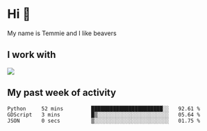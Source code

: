<h1 align="left">Hi 👋</h1>

<p>My name is Temmie and I like beavers</p>

<h2 align="left">I work with</h2>

<div align=left>
  <img src="https://skillicons.dev/icons?i=py,godot,javascript,css,html,linux,git,blender,bash,vscode,&theme=dark">
</div>


<h2 align="left">My past week of activity</h2>

<!--START_SECTION:waka-->

```text
Python     52 mins         ███████████████████████░░   92.61 %
GDScript   3 mins          █▒░░░░░░░░░░░░░░░░░░░░░░░   05.64 %
JSON       0 secs          ▒░░░░░░░░░░░░░░░░░░░░░░░░   01.75 %
```

<!--END_SECTION:waka-->
